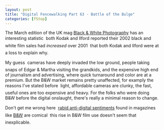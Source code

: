 ```yaml
---
layout: post
title: "Digital Fencewalking Part 63 - Battle of the Bulge"
categories: [fStop]
---
```

The March edition of the UK mag <a href="http://www.gmcmags.com/" target="linkframe">Black &amp; White Photography</a> has an interesting statistic &#151; both Kodak and Ilford reported their 2002 black and white film sales had <i>increased</i> over 2001 &#151; that both Kodak and Ilford were at a loss to explain why.

My guess &#151; cameras have deeply invaded the low ground, people taking snaps of Edgar &amp; Martha visiting the grandkids, and the expensive high end of journalism and advertising, where quick turnaround and color are at a premium. But the B&W market remains pretty unaffected, for examply the reasons I've stated before &#151; light, affordable cameras are clunky, the fast, useful ones are too expensive and heavy. For the folks who were doing B&W before the digital onslaught, there's really a minimal reason to change.

Don't get me wrong here &#151; <a href="http://www.photo.net/bboard/q-and-a-fetch-msg?msg_id=003EuS" target="linkframe">rabid anti-digital sentiments</a> found in magazines like <a href="http://www.bandwmag.com/" target="linkframe">B&amp;W</a> are comical &#151; this rise in B&W film use doesn't seem that inexplicable.


